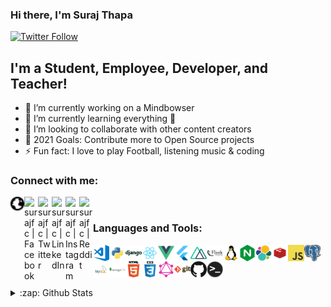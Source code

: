 ### Hi there, I'm Suraj Thapa

[![Twitter Follow](https://img.shields.io/twitter/follow/SurajFC?color=1DA1F2&logo=twitter&style=for-the-badge)](https://twitter.com/SurajFC)

## I'm a Student, Employee, Developer, and Teacher!

- 🔭 I’m currently working on a Mindbowser
- 🌱 I’m currently learning everything 🤣
- 👯 I’m looking to collaborate with other content creators
- 🥅 2021 Goals: Contribute more to Open Source projects
- ⚡ Fun fact: I love to play Football, listening music & coding

### Connect with me:

[<img align="left" alt="millennials.com" width="22px" src="https://raw.githubusercontent.com/iconic/open-iconic/master/svg/globe.svg" />][website]
[<img align="left" alt="surajfc | Facebook" width="22px" src="https://cdn.jsdelivr.net/npm/simple-icons@v3/icons/facebook.svg" />][facebook]
[<img align="left" alt="surajfc | Twitter" width="22px" src="https://cdn.jsdelivr.net/npm/simple-icons@v3/icons/twitter.svg" />][twitter]
[<img align="left" alt="surajfc | LinkedIn" width="22px" src="https://cdn.jsdelivr.net/npm/simple-icons@v3/icons/linkedin.svg" />][linkedin]
[<img align="left" alt="surajfc | Instagram" width="22px" src="https://cdn.jsdelivr.net/npm/simple-icons@v3/icons/instagram.svg" />][instagram]
[<img align="left" alt="surajfc | Reddit" width="22px" src="https://cdn.jsdelivr.net/npm/simple-icons@v3/icons/reddit.svg" />][reddit]

<br />

### Languages and Tools:

[<img align="left" alt="Visual Studio Code" width="26px" src="https://raw.githubusercontent.com/github/explore/80688e429a7d4ef2fca1e82350fe8e3517d3494d/topics/visual-studio-code/visual-studio-code.png" />][github]
[<img align="left" alt="Python" width="26px" src="https://raw.githubusercontent.com/github/explore/80688e429a7d4ef2fca1e82350fe8e3517d3494d/topics/python/python.png" />][github]
[<img align="left" alt="Django" width="26px" src="https://raw.githubusercontent.com/github/explore/80688e429a7d4ef2fca1e82350fe8e3517d3494d/topics/django/django.png" />][github]
[<img align="left" alt="React" width="26px" src="https://raw.githubusercontent.com/github/explore/80688e429a7d4ef2fca1e82350fe8e3517d3494d/topics/react/react.png" />][github]
[<img align="left" alt="Vue" width="26px" src="https://raw.githubusercontent.com/github/explore/80688e429a7d4ef2fca1e82350fe8e3517d3494d/topics/vue/vue.png" />][github]
[<img align="left" alt="Flutter" width="26px" src="https://raw.githubusercontent.com/github/explore/80688e429a7d4ef2fca1e82350fe8e3517d3494d/topics/flutter/flutter.png" />][github]
[<img align="left" alt="Nuxt" width="26px" src="https://raw.githubusercontent.com/github/explore/d73b58ded658144cd29547485b8537306012eb86/topics/nuxt/nuxt.png" />][github]
[<img align="left" alt="Flask" width="26px" src="https://raw.githubusercontent.com/github/explore/d73b58ded658144cd29547485b8537306012eb86/topics/flask/flask.png" />][github]
[<img align="left" alt="Linux" width="26px" src="https://raw.githubusercontent.com/github/explore/80688e429a7d4ef2fca1e82350fe8e3517d3494d/topics/linux/linux.png" />][github]
[<img align="left" alt="Nginx" width="26px" src="https://raw.githubusercontent.com/github/explore/d73b58ded658144cd29547485b8537306012eb86/topics/nginx/nginx.png" />][github]
[<img align="left" alt="Elasticsearch" width="26px" src="https://raw.githubusercontent.com/github/explore/d73b58ded658144cd29547485b8537306012eb86/topics/elasticsearch/elasticsearch.png" />][github]
[<img align="left" alt="Redis" width="26px" src="https://raw.githubusercontent.com/github/explore/d73b58ded658144cd29547485b8537306012eb86/topics/redis/redis.png" />][github]
[<img align="left" alt="JavaScript" width="26px" src="https://raw.githubusercontent.com/github/explore/80688e429a7d4ef2fca1e82350fe8e3517d3494d/topics/javascript/javascript.png" />][github]
[<img align="left" alt="Postgres" width="26px" src="https://raw.githubusercontent.com/github/explore/80688e429a7d4ef2fca1e82350fe8e3517d3494d/topics/postgresql/postgresql.png" />][github]
[<img align="left" alt="MySQL" width="26px" src="https://raw.githubusercontent.com/github/explore/80688e429a7d4ef2fca1e82350fe8e3517d3494d/topics/mysql/mysql.png" />][github]
[<img align="left" alt="MongoDB" width="26px" src="https://raw.githubusercontent.com/github/explore/80688e429a7d4ef2fca1e82350fe8e3517d3494d/topics/mongodb/mongodb.png" />][github]
[<img align="left" alt="HTML5" width="26px" src="https://raw.githubusercontent.com/github/explore/80688e429a7d4ef2fca1e82350fe8e3517d3494d/topics/html/html.png" />][github]
[<img align="left" alt="CSS3" width="26px" src="https://raw.githubusercontent.com/github/explore/80688e429a7d4ef2fca1e82350fe8e3517d3494d/topics/css/css.png" />][github]
[<img align="left" alt="GraphQL" width="26px" src="https://raw.githubusercontent.com/github/explore/80688e429a7d4ef2fca1e82350fe8e3517d3494d/topics/graphql/graphql.png" />][github]
[<img align="left" alt="Git" width="26px" src="https://raw.githubusercontent.com/github/explore/80688e429a7d4ef2fca1e82350fe8e3517d3494d/topics/git/git.png" />][github]
[<img align="left" alt="GitHub" width="26px" src="https://raw.githubusercontent.com/github/explore/78df643247d429f6cc873026c0622819ad797942/topics/github/github.png" />][github]
[<img align="left" alt="Terminal" width="26px" src="https://raw.githubusercontent.com/github/explore/80688e429a7d4ef2fca1e82350fe8e3517d3494d/topics/terminal/terminal.png" />][github]

<br />
<br />
<br />
<br />
<details>
<summary>:zap: Github Stats</summary>

  <img align="left" alt="Suraj's Github Stats" src="https://github-readme-stats.codestackr.vercel.app/api?username=SurajFc&show_icons=true&hide_border=true" />

</details>

[website]: https://www.themillennialspress.com
[twitter]: https://twitter.com/SurajFC
[instagram]: https://instagram.com/suraj_fc
[linkedin]: https://www.linkedin.com/in/suraj4/
[reddit]: https://www.reddit.com/user/suraj_fc
[facebook]: https://www.facebook.com/surajthapafc
[github]: https://github.com/SurajFc

